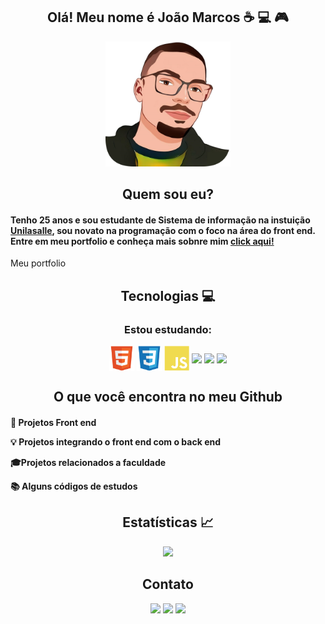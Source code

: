 <div align ="center">
 
## Olá! Meu nome é João Marcos :coffee: :computer: :video_game:

<img src="images/salomao27.png" height="200px">

<h2>Quem sou eu?</h2> 
</div>
 <h4>Tenho 25 anos e sou estudante de Sistema de informação na instuição <a href="https://www.unilasalle.edu.br/rj">Unilasalle</a>, sou novato na programação com o foco na área do front end. Entre em meu portfolio e conheça mais sobnre mim <a href="https://portfolio-pied-two-95.vercel.app/" target="blank">click aqui!</a>  </h4>
 Meu portfolio
<div align ="center">
 
## Tecnologias :computer: 


### Estou estudando:
 </div>
<div align ="center">
  <img align="center" alt="joao-HTML" height="40px" src="https://raw.githubusercontent.com/devicons/devicon/master/icons/html5/html5-original.svg">
  <img align="center" alt="joao-CSS" height="40px"src="https://raw.githubusercontent.com/devicons/devicon/master/icons/css3/css3-original.svg">
  <img align="center" alt="joao-Js" height="40px" src="https://raw.githubusercontent.com/devicons/devicon/master/icons/javascript/javascript-plain.svg">
  <img align="center" height="40px" src="https://cdn.jsdelivr.net/gh/devicons/devicon/icons/react/react-original.svg" >  
  <img align="center" height="40px" src="https://cdn.jsdelivr.net/gh/devicons/devicon/icons/github/github-original.svg" >
  <img align="center" height="40px"src="https://cdn.jsdelivr.net/gh/devicons/devicon/icons/git/git-original.svg" >
</div>

<div align ="center">
 
## O que você encontra no meu Github
</div>
<h4>
 
:floppy_disk: Projetos Front end
 
:bulb: Projetos integrando o front end com o back end
 
:mortar_board:Projetos relacionados a faculdade
 
:books: Alguns códigos de estudos
</h4>
<div align="center">
 
## Estatísticas :chart_with_upwards_trend:

  <img height="100em" src="https://github-readme-stats.vercel.app/api/top-langs/?username=salomao27&layout=compact&langs_count=7&theme=onedark"/>
</div>

<div align="center">
 
## Contato
  
  <a href="https://instagram.com/juaomarcs" target="_blank"><img src="https://img.shields.io/badge/-Instagram-%23E4405F?style=for-the-badge&logo=instagram&logoColor=white" target="_blank"></a>
<a href = "mailto:joaomarcossal27@gmail.com"><img src="https://img.shields.io/badge/-Gmail-%23333?style=for-the-badge&logo=gmail&logoColor=white" target="_blank"></a>
  <a href="https://www.linkedin.com/in/salomao27" target="_blank"><img src="https://img.shields.io/badge/-LinkedIn-%230077B5?style=for-the-badge&logo=linkedin&logoColor=white" target="_blank"></a> 

</div>

